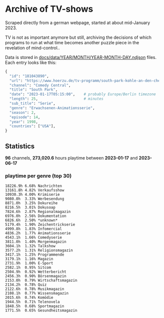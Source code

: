 # Archive of TV-shows

Scraped directly from a german webpage, started at about mid-January 2023.

TV is not as important anymore but still, archiving the decisions of which programs to run at what time
becomes another puzzle piece in the revelation of mind-control.. 

Data is stored in [docs/data/YEAR/MONTH/YEAR-MONTH-DAY.ndjson](docs/data/) files. 
Each entry looks like this:

```python
{
  "id": "181043890", 
  "url": "https://www.hoerzu.de/tv-programm/south-park-kohle-an-den-chefkoch/bid_181043890/", 
  "channel": "Comedy Central", 
  "title": "South Park", 
  "date": "2023-01-17T05:15:00",    # probably Europe/Berlin timezone 
  "length": 25,                     # minutes 
  "sub_title": "Serie", 
  "genre": "Erwachsenen-Animationsserie", 
  "season": 2, 
  "episode": 14, 
  "year": 1998, 
  "countries": ["USA"],
}
```

## Statistics

**96** channels, **273,020.6** hours playtime between **2023-01-17** and **2023-06-17**


### playtime per genre (top 30)

    18226.9h 6.68% Nachrichten
    13161.8h 4.82% Verkaufsshow
    10930.3h 4.00% Krimiserie
    9080.0h  3.33% Werbesendung
    8871.0h  3.25% Dokureihe
    8216.5h  3.01% Dokusoap
    7824.6h  2.87% Regionalmagazin
    6976.0h  2.56% Dokumentation
    6826.6h  2.50% *unknown*
    5179.4h  1.90% Zeichentrickserie
    4999.8h  1.83% Infomercial
    4836.2h  1.77% Animationsserie
    4543.1h  1.66% Comedyserie
    3811.0h  1.40% Morgenmagazin
    3604.1h  1.32% Talkshow
    3577.2h  1.31% Religionsmagazin
    3417.1h  1.25% Programmende
    3179.1h  1.16% Magazin
    2731.9h  1.00% E-Sport
    2582.1h  0.95% Sitcom
    2504.9h  0.92% Wetterbericht
    2456.3h  0.90% Börsenmagazin
    2153.0h  0.79% Wirtschaftsmagazin
    2134.2h  0.78% Quiz
    2122.6h  0.78% Musikmagazin
    2108.1h  0.77% Wissensmagazin
    2015.6h  0.74% Komödie
    1944.5h  0.71% Telenovela
    1848.5h  0.68% Sportmagazin
    1771.5h  0.65% Gesundheitsmagazin
